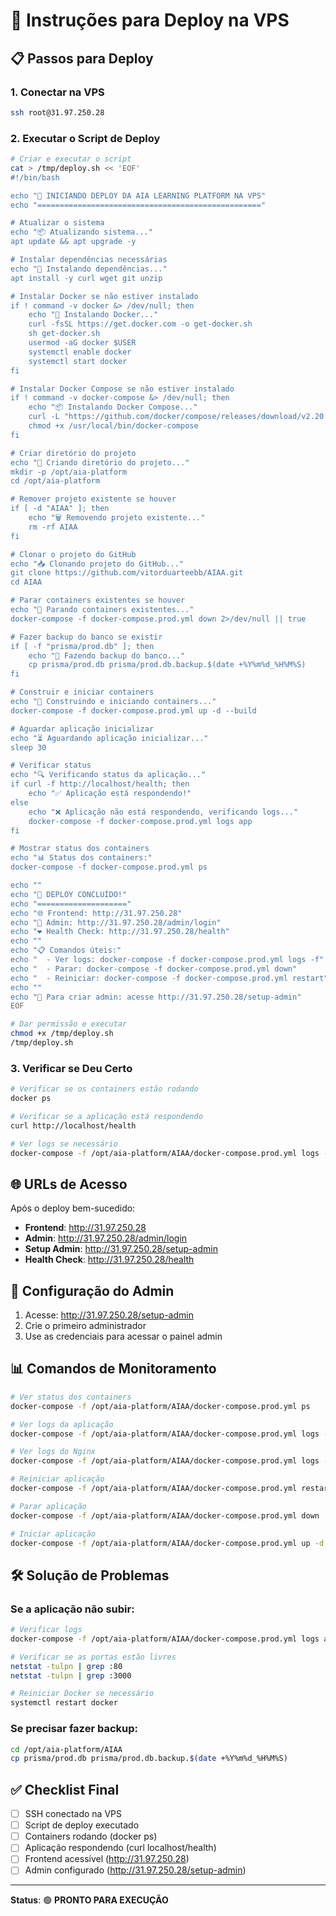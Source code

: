 # 🚀 Instruções para Deploy na VPS

## 📋 Passos para Deploy

### 1. **Conectar na VPS**
```bash
ssh root@31.97.250.28
```

### 2. **Executar o Script de Deploy**
```bash
# Criar e executar o script
cat > /tmp/deploy.sh << 'EOF'
#!/bin/bash

echo "🚀 INICIANDO DEPLOY DA AIA LEARNING PLATFORM NA VPS"
echo "=================================================="

# Atualizar o sistema
echo "📦 Atualizando sistema..."
apt update && apt upgrade -y

# Instalar dependências necessárias
echo "🔧 Instalando dependências..."
apt install -y curl wget git unzip

# Instalar Docker se não estiver instalado
if ! command -v docker &> /dev/null; then
    echo "🐳 Instalando Docker..."
    curl -fsSL https://get.docker.com -o get-docker.sh
    sh get-docker.sh
    usermod -aG docker $USER
    systemctl enable docker
    systemctl start docker
fi

# Instalar Docker Compose se não estiver instalado
if ! command -v docker-compose &> /dev/null; then
    echo "📦 Instalando Docker Compose..."
    curl -L "https://github.com/docker/compose/releases/download/v2.20.0/docker-compose-$(uname -s)-$(uname -m)" -o /usr/local/bin/docker-compose
    chmod +x /usr/local/bin/docker-compose
fi

# Criar diretório do projeto
echo "📁 Criando diretório do projeto..."
mkdir -p /opt/aia-platform
cd /opt/aia-platform

# Remover projeto existente se houver
if [ -d "AIAA" ]; then
    echo "🗑️ Removendo projeto existente..."
    rm -rf AIAA
fi

# Clonar o projeto do GitHub
echo "📥 Clonando projeto do GitHub..."
git clone https://github.com/vitorduarteebb/AIAA.git
cd AIAA

# Parar containers existentes se houver
echo "🛑 Parando containers existentes..."
docker-compose -f docker-compose.prod.yml down 2>/dev/null || true

# Fazer backup do banco se existir
if [ -f "prisma/prod.db" ]; then
    echo "💾 Fazendo backup do banco..."
    cp prisma/prod.db prisma/prod.db.backup.$(date +%Y%m%d_%H%M%S)
fi

# Construir e iniciar containers
echo "🔨 Construindo e iniciando containers..."
docker-compose -f docker-compose.prod.yml up -d --build

# Aguardar aplicação inicializar
echo "⏳ Aguardando aplicação inicializar..."
sleep 30

# Verificar status
echo "🔍 Verificando status da aplicação..."
if curl -f http://localhost/health; then
    echo "✅ Aplicação está respondendo!"
else
    echo "❌ Aplicação não está respondendo, verificando logs..."
    docker-compose -f docker-compose.prod.yml logs app
fi

# Mostrar status dos containers
echo "📊 Status dos containers:"
docker-compose -f docker-compose.prod.yml ps

echo ""
echo "🎉 DEPLOY CONCLUÍDO!"
echo "===================="
echo "🌐 Frontend: http://31.97.250.28"
echo "🔧 Admin: http://31.97.250.28/admin/login"
echo "❤️ Health Check: http://31.97.250.28/health"
echo ""
echo "📋 Comandos úteis:"
echo "  - Ver logs: docker-compose -f docker-compose.prod.yml logs -f"
echo "  - Parar: docker-compose -f docker-compose.prod.yml down"
echo "  - Reiniciar: docker-compose -f docker-compose.prod.yml restart"
echo ""
echo "🔐 Para criar admin: acesse http://31.97.250.28/setup-admin"
EOF

# Dar permissão e executar
chmod +x /tmp/deploy.sh
/tmp/deploy.sh
```

### 3. **Verificar se Deu Certo**
```bash
# Verificar se os containers estão rodando
docker ps

# Verificar se a aplicação está respondendo
curl http://localhost/health

# Ver logs se necessário
docker-compose -f /opt/aia-platform/AIAA/docker-compose.prod.yml logs -f
```

## 🌐 URLs de Acesso

Após o deploy bem-sucedido:

- **Frontend**: http://31.97.250.28
- **Admin**: http://31.97.250.28/admin/login
- **Setup Admin**: http://31.97.250.28/setup-admin
- **Health Check**: http://31.97.250.28/health

## 🔐 Configuração do Admin

1. Acesse: http://31.97.250.28/setup-admin
2. Crie o primeiro administrador
3. Use as credenciais para acessar o painel admin

## 📊 Comandos de Monitoramento

```bash
# Ver status dos containers
docker-compose -f /opt/aia-platform/AIAA/docker-compose.prod.yml ps

# Ver logs da aplicação
docker-compose -f /opt/aia-platform/AIAA/docker-compose.prod.yml logs -f app

# Ver logs do Nginx
docker-compose -f /opt/aia-platform/AIAA/docker-compose.prod.yml logs -f nginx

# Reiniciar aplicação
docker-compose -f /opt/aia-platform/AIAA/docker-compose.prod.yml restart

# Parar aplicação
docker-compose -f /opt/aia-platform/AIAA/docker-compose.prod.yml down

# Iniciar aplicação
docker-compose -f /opt/aia-platform/AIAA/docker-compose.prod.yml up -d
```

## 🛠️ Solução de Problemas

### Se a aplicação não subir:
```bash
# Verificar logs
docker-compose -f /opt/aia-platform/AIAA/docker-compose.prod.yml logs app

# Verificar se as portas estão livres
netstat -tulpn | grep :80
netstat -tulpn | grep :3000

# Reiniciar Docker se necessário
systemctl restart docker
```

### Se precisar fazer backup:
```bash
cd /opt/aia-platform/AIAA
cp prisma/prod.db prisma/prod.db.backup.$(date +%Y%m%d_%H%M%S)
```

## ✅ Checklist Final

- [ ] SSH conectado na VPS
- [ ] Script de deploy executado
- [ ] Containers rodando (docker ps)
- [ ] Aplicação respondendo (curl localhost/health)
- [ ] Frontend acessível (http://31.97.250.28)
- [ ] Admin configurado (http://31.97.250.28/setup-admin)

---

**Status**: 🟢 **PRONTO PARA EXECUÇÃO** 